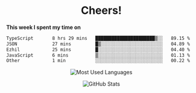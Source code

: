 <h1 align="center">Cheers!</h1>

**This week I spent my time on**
<!--START_SECTION:waka-->

```txt
TypeScript       8 hrs 29 mins   ██████████████████████▒░░   89.15 %
JSON             27 mins         █▒░░░░░░░░░░░░░░░░░░░░░░░   04.89 %
Ezhil            25 mins         █░░░░░░░░░░░░░░░░░░░░░░░░   04.40 %
JavaScript       6 mins          ▒░░░░░░░░░░░░░░░░░░░░░░░░   01.13 %
Other            1 min           ░░░░░░░░░░░░░░░░░░░░░░░░░   00.22 %
```

<!--END_SECTION:waka-->

<p align="center"><img src="https://github-readme-stats.vercel.app/api/top-langs/?username=thnkrn&layout=compact&hide=html&theme=tokyonight" alt="Most Used Languages" /></p>

<p align="center"><img src="https://github-readme-stats.vercel.app/api?username=thnkrn&show_icons=true&count_private=true&theme=tokyonight&show=reviews&hide_rank=false&rank_icon=github" alt="GitHub Stats" /></p>

<!-- <p align="center"><a href="https://wakatime.com"><img src="https://wakatime.com/share/@thnkrn/40092326-d1bd-471b-89da-9a7c63939402.png" /></p>
 -->
